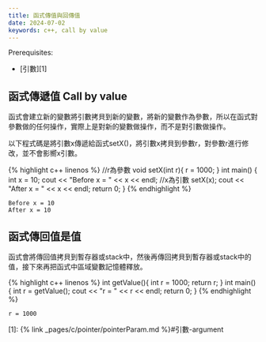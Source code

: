 ```yaml
---
title: 函式傳值與回傳值
date: 2024-07-02
keywords: c++, call by value
---
```


Prerequisites:

- [引數][1]

## 函式傳遞值 Call by value

函式會建立新的變數將引數拷貝到新的變數，將新的變數作為參數，所以在函式對參數做的任何操作，實際上是對新的變數做操作，而不是對引數做操作。

以下程式碼是將引數x傳遞給函式setX()，將引數x拷貝到參數r，對參數r進行修改，並不會影嚮x引數。

{% highlight c++ linenos %}
//r為參數
void setX(int r){
    r = 1000;
}
int main() {
    int x = 10;
    cout << "Before x = " << x << endl;
    //x為引數
    setX(x);
    cout << "After x = " << x << endl;
    return 0;
}
{% endhighlight %}

```
Before x = 10
After x = 10
```

## 函式傳回值是值

函式會將傳回值拷貝到暫存器或stack中，然後再傳回拷貝到暫存器或stack中的值，接下來再把函式中區域變數記憶體釋放。

{% highlight c++ linenos %}
int getValue(){
    int r = 1000;
    return r;
}
int main() {
    int r = getValue();
    cout << "r = " << r << endl;
    return 0;
}
{% endhighlight %}

```
r = 1000
```

[1]: {% link _pages/c/pointer/pointerParam.md %}#引數-argument